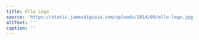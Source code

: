 ```yaml
---
title: Ello Logo
source: 'https://static.jamesdigioia.com/uploads/2014/09/ello-logo.jpg'
altText: ''
caption: ''
---
```


